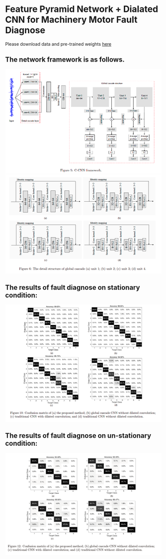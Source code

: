 # Feature Pyramid Network + Dialated CNN for Machinery Motor Fault Diagnose


Please download data and pre-trained weights [here](https://drive.google.com/open?id=1IJQv8qc61Ebx02L-xfFzrITLoHqU1eb9)


## The network framework is as follows.

![](figs/net1.png)
![](figs/net2.png)


## The results of fault diagnose on stationary condition:

![](figs/confmatrix-still.png)


## The results of fault diagnose on un-stationary condition:

![](figs/confmatrix-changingspeed.png)
